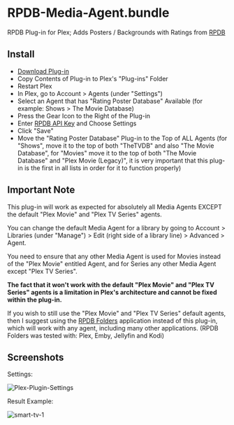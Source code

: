 # RPDB-Media-Agent.bundle

RPDB Plug-in for Plex; Adds Posters / Backgrounds with Ratings from [RPDB](https://ratingposterdb.com/)

## Install

- [Download Plug-in](https://github.com/RatingPosterDB/RPDB-Media-Agent.bundle/releases/latest)
- Copy Contents of Plug-in to Plex's "Plug-ins" Folder
- Restart Plex
- In Plex, go to Account > Agents (under "Settings")
- Select an Agent that has "Rating Poster Database" Available (for example: Shows > The Movie Database)
- Press the Gear Icon to the Right of the Plug-in
- Enter [RPDB API Key](https://ratingposterdb.com/api-key/) and Choose Settings
- Click "Save"
- Move the "Rating Poster Database" Plug-in to the Top of ALL Agents (for "Shows", move it to the top of both "TheTVDB" and also "The Movie Database", for "Movies" move it to the top of both "The Movie Database" and "Plex Movie (Legacy)", it is very important that this plug-in is the first in all lists in order for it to function properly)

## Important Note

This plug-in will work as expected for absolutely all Media Agents EXCEPT the default "Plex Movie" and "Plex TV Series" agents.

You can change the default Media Agent for a library by going to Account > Libraries (under "Manage") > Edit (right side of a library line) > Advanced > Agent.

You need to ensure that any other Media Agent is used for Movies instead of the "Plex Movie" entitled Agent, and for Series any other Media Agent except "Plex TV Series".

**The fact that it won't work with the default "Plex Movie" and "Plex TV Series" agents is a limitation in Plex's architecture and cannot be fixed within the plug-in.**

If you wish to still use the "Plex Movie" and "Plex TV Series" default agents, then I suggest using the [RPDB Folders](https://github.com/RatingPosterDB/rpdb-folders/blob/main/README.md) application instead of this plug-in, which will work with any agent, including many other applications. (RPDB Folders was tested with: Plex, Emby, Jellyfin and Kodi)

## Screenshots

Settings:

![Plex-Plugin-Settings](https://user-images.githubusercontent.com/1777923/124393871-4b219880-dd05-11eb-88f4-3328ccc36004.png)

Result Example:

![smart-tv-1](https://user-images.githubusercontent.com/1777923/124393891-6096c280-dd05-11eb-9258-95cdad33169c.jpg)
